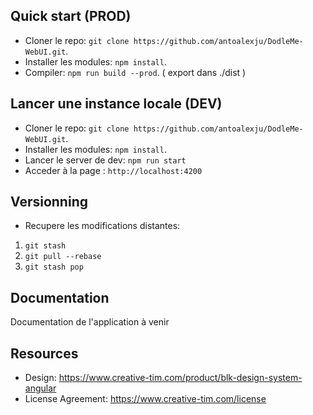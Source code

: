 ## Quick start (PROD)
- Cloner le repo: `git clone https://github.com/antoalexju/DodleMe-WebUI.git`.
- Installer les modules: `npm install`.
- Compiler: `npm run build --prod`. ( export dans ./dist )

## Lancer une instance locale (DEV)
- Cloner le repo: `git clone https://github.com/antoalexju/DodleMe-WebUI.git`.
- Installer les modules: `npm install`.
- Lancer le server de dev: `npm run start`
- Acceder à la page : `http://localhost:4200`

## Versionning 
- Recupere les modifications distantes:<br>
1) `git stash`<br>
2) `git pull --rebase`<br>
3) `git stash pop`<br>


## Documentation
Documentation de l'application à venir

## Resources
- Design: <https://www.creative-tim.com/product/blk-design-system-angular>
- License Agreement: <https://www.creative-tim.com/license>
